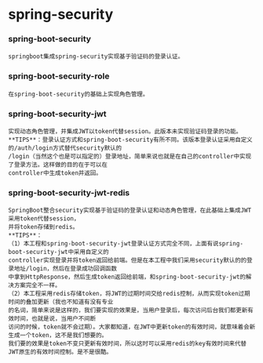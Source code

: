 # spring-security
### spring-boot-security
    springboot集成spring-security实现基于验证码的登录认证。
### spring-boot-security-role
    在spring-boot-security的基础上实现角色管理。
### spring-boot-security-jwt
    实现动态角色管理，并集成JWT以token代替session。此版本未实现验证码登录的功能。
    **TIPS**：登录认证方式和spring-boot-security有所不同。该版本登录认证采用自定义的/auth/login方式替代security默认的
    /login（当然这个也是可以指定的）登录地址，简单来说也就是在自己的controller中实现了登录方法。这样做的目的在于可以在
    controller中生成token并返回。
### spring-boot-security-jwt-redis
    SpringBoot整合security实现基于验证码的登录认证和动态角色管理，在此基础上集成JWT采用token代替session，
    并将token存储到redis。
    **TIPS**：
    （1）本工程和spring-boot-security-jwt登录认证方式完全不同，上面有说spring-boot-security-jwt中采用自定义的
    controller实现登录并将token返回给前端。但是在本工程中我们采用security默认的的登录地址/login，然后在登录成功回调函数
    中拿到HttpResponse，然后生成token返回给前端，和spring-boot-security-jwt的解决方案完全不一样。
    （2）本工程采用redis存储token，将JWT的过期时间交给redis控制，从而实现token过期时间的叠加更新（我也不知道有没有专业
    的名词，简单来说是这样的，我们要实现的效果是，当用户登录后，每次访问后台我们都更新有效时间，也就是说，当用户不间断
    访问的时候，token就不会过期）。大家都知道，在JWT中更新token的有效时间，就意味着会新生成一个token，这不是我们想要的。
    我们要的效果是token不变只更新有效时间，所以这时可以采用redis的key有效时间来代替JWT原生的有效时间控制。是不是很酷。
